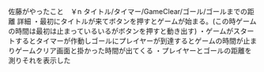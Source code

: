 佐藤がやったこと　￥n
タイトル/タイマー/GameClear/ゴール/ゴールまでの距離
詳細
・最初にタイトルが来てボタンを押すとゲームが始まる。(この時ゲームの時間は最初は止まっているいるがボタンを押すと動き出す)
・ゲームがスタートするとタイマーが作動しゴールにプレイヤーが到達するとゲームの時間が止まりゲームクリア画面と掛かった時間が出てくる
・プレイヤーとゴールの距離を測りそれを表示した
